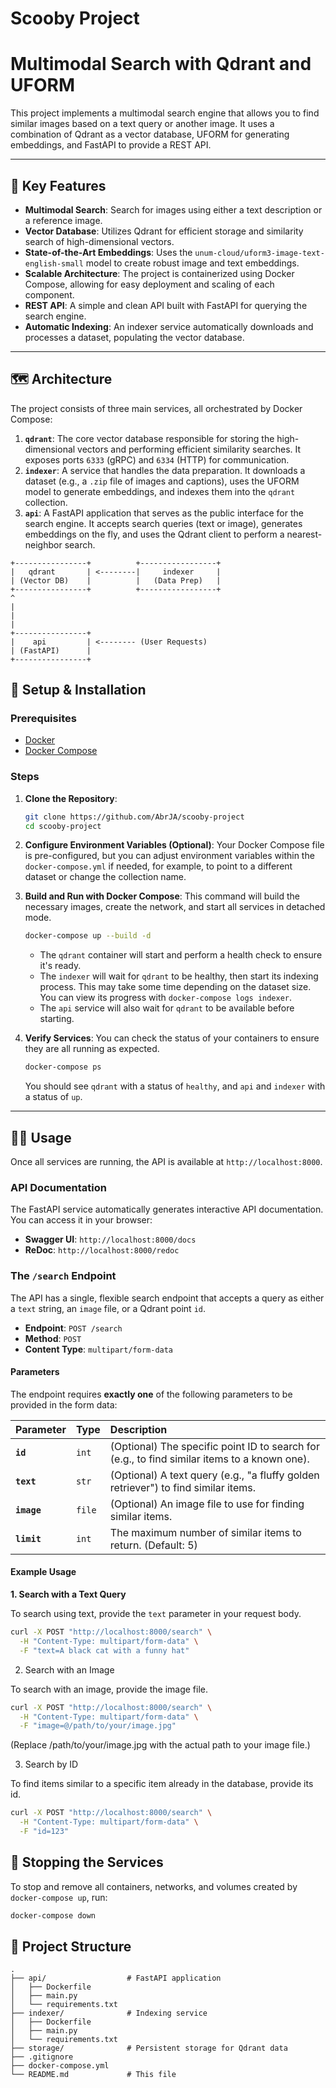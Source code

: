 # Scooby Project

# Multimodal Search with Qdrant and UFORM

This project implements a multimodal search engine that allows you to find similar images based on a text query or another image. It uses a combination of Qdrant as a vector database, UFORM for generating embeddings, and FastAPI to provide a REST API.

---

## 🚀 Key Features

* **Multimodal Search**: Search for images using either a text description or a reference image.
* **Vector Database**: Utilizes Qdrant for efficient storage and similarity search of high-dimensional vectors.
* **State-of-the-Art Embeddings**: Uses the `unum-cloud/uform3-image-text-english-small` model to create robust image and text embeddings.
* **Scalable Architecture**: The project is containerized using Docker Compose, allowing for easy deployment and scaling of each component.
* **REST API**: A simple and clean API built with FastAPI for querying the search engine.
* **Automatic Indexing**: An indexer service automatically downloads and processes a dataset, populating the vector database.

---

## 🗺️ Architecture

The project consists of three main services, all orchestrated by Docker Compose:

1.  **`qdrant`**: The core vector database responsible for storing the high-dimensional vectors and performing efficient similarity searches. It exposes ports `6333` (gRPC) and `6334` (HTTP) for communication.
2.  **`indexer`**: A service that handles the data preparation. It downloads a dataset (e.g., a `.zip` file of images and captions), uses the UFORM model to generate embeddings, and indexes them into the `qdrant` collection.
3.  **`api`**: A FastAPI application that serves as the public interface for the search engine. It accepts search queries (text or image), generates embeddings on the fly, and uses the Qdrant client to perform a nearest-neighbor search.

```
+----------------+          +-----------------+
|   qdrant       | <--------|     indexer     |
| (Vector DB)    |          |   (Data Prep)   |
+----------------+          +-----------------+
^
|
|
|
+----------------+
|    api         | <-------- (User Requests)
| (FastAPI)      |
+----------------+
```

## 🔧 Setup & Installation

### Prerequisites

* [Docker](https://www.docker.com/get-started)
* [Docker Compose](https://docs.docker.com/compose/install/)

### Steps

1.  **Clone the Repository**:
    ```bash
    git clone https://github.com/AbrJA/scooby-project
    cd scooby-project
    ```

2.  **Configure Environment Variables (Optional)**:
    Your Docker Compose file is pre-configured, but you can adjust environment variables within the `docker-compose.yml` if needed, for example, to point to a different dataset or change the collection name.

3.  **Build and Run with Docker Compose**:
    This command will build the necessary images, create the network, and start all services in detached mode.

    ```bash
    docker-compose up --build -d
    ```
    * The `qdrant` container will start and perform a health check to ensure it's ready.
    * The `indexer` will wait for `qdrant` to be healthy, then start its indexing process. This may take some time depending on the dataset size. You can view its progress with `docker-compose logs indexer`.
    * The `api` service will also wait for `qdrant` to be available before starting.

4.  **Verify Services**:
    You can check the status of your containers to ensure they are all running as expected.
    ```bash
    docker-compose ps
    ```
    You should see `qdrant` with a status of `healthy`, and `api` and `indexer` with a status of `up`.

---

## 👩‍💻 Usage

Once all services are running, the API is available at `http://localhost:8000`.

### API Documentation

The FastAPI service automatically generates interactive API documentation. You can access it in your browser:

* **Swagger UI**: `http://localhost:8000/docs`
* **ReDoc**: `http://localhost:8000/redoc`

### The `/search` Endpoint

The API has a single, flexible search endpoint that accepts a query as either a `text` string, an `image` file, or a Qdrant point `id`.

* **Endpoint**: `POST /search`
* **Method**: `POST`
* **Content Type**: `multipart/form-data`

#### Parameters

The endpoint requires **exactly one** of the following parameters to be provided in the form data:

| Parameter | Type | Description |
| :--- | :--- | :--- |
| **`id`** | `int` | (Optional) The specific point ID to search for (e.g., to find similar items to a known one). |
| **`text`** | `str` | (Optional) A text query (e.g., "a fluffy golden retriever") to find similar items. |
| **`image`** | `file` | (Optional) An image file to use for finding similar items. |
| **`limit`** | `int` | The maximum number of similar items to return. (Default: 5) |

#### Example Usage

**1. Search with a Text Query**

To search using text, provide the `text` parameter in your request body.

```bash
curl -X POST "http://localhost:8000/search" \
  -H "Content-Type: multipart/form-data" \
  -F "text=A black cat with a funny hat"
```

2. Search with an Image

To search with an image, provide the image file.

```bash
curl -X POST "http://localhost:8000/search" \
  -H "Content-Type: multipart/form-data" \
  -F "image=@/path/to/your/image.jpg"
```
(Replace /path/to/your/image.jpg with the actual path to your image file.)

3. Search by ID

To find items similar to a specific item already in the database, provide its id.

```bash
curl -X POST "http://localhost:8000/search" \
  -H "Content-Type: multipart/form-data" \
  -F "id=123"
```

## 🛑 Stopping the Services

To stop and remove all containers, networks, and volumes created by `docker-compose up`, run:

```bash
docker-compose down
```

## 📂 Project Structure

```
.
├── api/                  # FastAPI application
│   ├── Dockerfile
│   ├── main.py
│   └── requirements.txt
├── indexer/              # Indexing service
│   ├── Dockerfile
│   ├── main.py
│   └── requirements.txt
├── storage/              # Persistent storage for Qdrant data
├── .gitignore
├── docker-compose.yml
└── README.md             # This file
```
